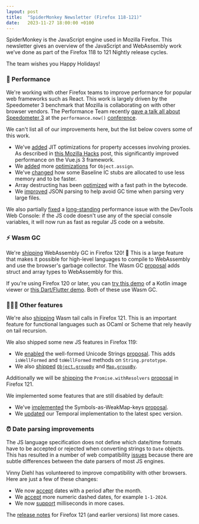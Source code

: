 ```yaml
---
layout: post
title:  "SpiderMonkey Newsletter (Firefox 118-121)"
date:   2023-11-27 18:00:00 +0100
---
```


SpiderMonkey is the JavaScript engine used in Mozilla Firefox. This newsletter gives an overview of the JavaScript and WebAssembly work we’ve done as part of the Firefox 118 to 121 Nightly release cycles.

The team wishes you Happy Holidays!

### 🚀 Performance

We're working with other Firefox teams to improve performance for popular web frameworks such as React. This work is largely driven by the Speedometer 3 benchmark that Mozilla is collaborating on with other browser vendors. The Performance Team recently [gave a talk all about Speedometer 3](https://www.youtube.com/watch?v=0RdDSGR6zYQ) at the `performance.now()` [conference](https://perfnow.nl/).

We can't list all of our improvements here, but the list below covers some of this work.

* We've [added](https://bugzilla.mozilla.org/show_bug.cgi?id=1824051) JIT optimizations for property accesses involving proxies. As described in [this Mozilla Hacks](https://hacks.mozilla.org/2023/09/faster-vue-js-execution-in-firefox/) post, this significantly improved performance on the Vue.js 3 framework.
* We [added](https://bugzilla.mozilla.org/show_bug.cgi?id=1853467) more [optimizations](https://bugzilla.mozilla.org/show_bug.cgi?id=1855705) for `Object.assign`.
* We've [changed](https://bugzilla.mozilla.org/show_bug.cgi?id=1863939) how some Baseline IC stubs are allocated to use less memory and to be faster.
* Array destructing has been [optimized](https://bugzilla.mozilla.org/show_bug.cgi?id=1846051) with a fast path in the bytecode.
* We [improved](https://bugzilla.mozilla.org/show_bug.cgi?id=1848090) JSON parsing to help avoid GC time when parsing very large files.

We also partially [fixed](https://bugzilla.mozilla.org/show_bug.cgi?id=1842701) a [long-standing](https://bugzilla.mozilla.org/show_bug.cgi?id=793345) performance issue with the DevTools Web Console: if the JS code doesn't use any of the special console variables, it will now run as fast as regular JS code on a website.


### ⚡ Wasm GC

We're [shipping](https://bugzilla.mozilla.org/show_bug.cgi?id=1845373) WebAssembly GC in Firefox 120! 🎉 This is a large feature that makes it possible for high-level languages to compile to WebAssembly and use the browser's garbage collector. The Wasm GC [proposal](https://github.com/WebAssembly/gc/blob/main/proposals/gc/Overview.md) adds struct and array types to WebAssembly for this.

If you're using Firefox 120 or later, you can [try this demo](https://kotlin-wasm-image-viewer.glitch.me/) of a Kotlin image viewer or [this Dart/Flutter demo](https://flutterweb-wasm.web.app/). Both of these use Wasm GC.


### 👷🏽‍♀️ Other features

We're also [shipping](https://bugzilla.mozilla.org/show_bug.cgi?id=1846789) Wasm tail calls in Firefox 121. This is an important feature for functional languages such as OCaml or Scheme that rely heavily on tail recursion.

We also shipped some new JS features in Firefox 119:

* We [enabled](https://bugzilla.mozilla.org/show_bug.cgi?id=1850755) the well-formed Unicode Strings [proposal](https://github.com/tc39/proposal-is-usv-string). This adds `isWellFormed` and `toWellFormed` methods on `String.prototype`.
* We also [shipped](https://bugzilla.mozilla.org/show_bug.cgi?id=1792650) [`Object.groupBy`](https://developer.mozilla.org/en-US/docs/Web/JavaScript/Reference/Global_Objects/Object/groupBy) and [`Map.groupBy`](https://developer.mozilla.org/en-US/docs/Web/JavaScript/Reference/Global_Objects/Map/groupBy).

Additionally we will be [shipping](https://bugzilla.mozilla.org/show_bug.cgi?id=1845586) the `Promise.withResolvers` [proposal](https://github.com/tc39/proposal-promise-with-resolvers) in Firefox 121.

We implemented some features that are still disabled by default:

* We've [implemented](https://bugzilla.mozilla.org/show_bug.cgi?id=1828144) the Symbols-as-WeakMap-keys [proposal](https://github.com/tc39/proposal-symbols-as-weakmap-keys).
* We [updated](https://bugzilla.mozilla.org/show_bug.cgi?id=1856338) our Temporal implementation to the latest spec version.


### ⏰ Date parsing improvements

The JS language specification does not define which date/time formats have to be accepted or rejected when converting strings to `Date` objects. This has resulted in a number of web compatibility [issues](https://bugzilla.mozilla.org/show_bug.cgi?id=1274354) because there are subtle differences between the date parsers of most JS engines.

Vinny Diehl has volunteered to improve compatibility with other browsers. Here are just a few of these changes:

* We now [accept](https://bugzilla.mozilla.org/show_bug.cgi?id=1175778) dates with a period after the month.
* We [accept](https://bugzilla.mozilla.org/show_bug.cgi?id=1557650) more numeric dashed dates, for example `1-1-2024`.
* We now [support](https://bugzilla.mozilla.org/show_bug.cgi?id=1863125) milliseconds in more cases.

The [release notes](https://developer.mozilla.org/en-US/docs/Mozilla/Firefox/Releases/121#javascript) for Firefox 121 (and earlier versions) list more cases.
